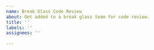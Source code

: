 ```yaml
---
name: Break Glass Code Review
about: Get added to a break glass team for code review.
title: ''
labels: ''
assignees: ''

---
```



